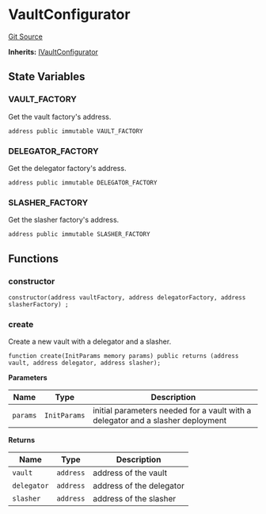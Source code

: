 # VaultConfigurator
[Git Source](https://github.com/symbioticfi/core/blob/0c5792225777a2fa2f15f10dba9650eb44861800/src/contracts/VaultConfigurator.sol)

**Inherits:**
[IVaultConfigurator](/Users/andreikorokhov/symbiotic/core/docs/autogen/src/src/interfaces/IVaultConfigurator.sol/interface.IVaultConfigurator.md)


## State Variables
### VAULT_FACTORY
Get the vault factory's address.


```solidity
address public immutable VAULT_FACTORY
```


### DELEGATOR_FACTORY
Get the delegator factory's address.


```solidity
address public immutable DELEGATOR_FACTORY
```


### SLASHER_FACTORY
Get the slasher factory's address.


```solidity
address public immutable SLASHER_FACTORY
```


## Functions
### constructor


```solidity
constructor(address vaultFactory, address delegatorFactory, address slasherFactory) ;
```

### create

Create a new vault with a delegator and a slasher.


```solidity
function create(InitParams memory params) public returns (address vault, address delegator, address slasher);
```
**Parameters**

|Name|Type|Description|
|----|----|-----------|
|`params`|`InitParams`|initial parameters needed for a vault with a delegator and a slasher deployment|

**Returns**

|Name|Type|Description|
|----|----|-----------|
|`vault`|`address`|address of the vault|
|`delegator`|`address`|address of the delegator|
|`slasher`|`address`|address of the slasher|


